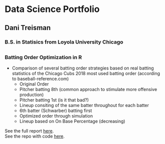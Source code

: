 # Data Science Portfolio
##
## Dani Treisman
### B.S. in Statisics from Loyola University Chicago
##
### Batting Order Optimization in R

* Comparison of several batting order strategies based on real batting statistics of the Chicago Cubs 2018 most used batting order (according to baseball-reference.com)
  + Original Order
  + Pitcher batting 8th (common approach to stimulate more offensive production)
  + Pitcher batting 1st (is it that bad?) 
  + Lineup consiting of the same batter throughout for each batter
  + 6th batter (Schwarber) batting first
  + Optimized order through simulation
  + Lineup based on On Base Percentage (decreasing)

See the full report [here](https://github.com/dtreisman/Baseball-Simulation-in-R/blob/master/Batting%20Order%20Optimization.pdf).  
See the repo with code [here](https://github.com/dtreisman/Baseball-Simulation-in-R).
